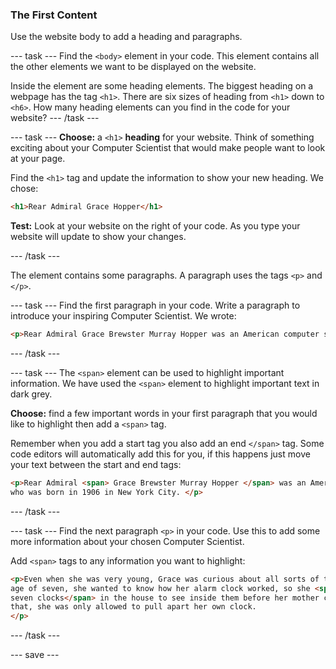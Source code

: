 ### The First Content
Use the website body to add a heading and paragraphs.

--- task ---
Find the `<body>` element in your code. This element contains all the other elements we want to be displayed on the website. 

Inside the <body> element are some heading elements. The biggest heading on a webpage has the tag `<h1>`. There are six sizes of heading from `<h1>` down to `<h6>`. How many heading elements can you find in the code for your website?
--- /task ---

--- task ---
**Choose:** a `<h1>` **heading** for your website. Think of something exciting about your Computer Scientist that would make people want to look at your page. 

Find the `<h1>` tag and update the information to show your new heading. We chose:

```html
<h1>Rear Admiral Grace Hopper</h1>
```

**Test:** Look at your website on the right of your code. As you type your website will update to show your changes. 

--- /task ---

The <body> element contains some paragraphs. A paragraph uses the tags `<p>` and `</p>`. 

--- task ---
Find the first paragraph in your code. Write a paragraph to introduce your inspiring Computer Scientist. We wrote:

```html
<p>Rear Admiral Grace Brewster Murray Hopper was an American computer scientist who was born in 1906 in New York City.</p>
```

--- /task ---

--- task ---
The `<span>` element can be used to highlight important information. We have used the `<span>` element to highlight important text in dark grey. 

**Choose:** find a few important words in your first paragraph that you would like to highlight then add a ```<span>``` tag. 

Remember when you add a start tag you also add an end ```</span>``` tag. Some code editors will automatically add this for you, if this happens just move your text between the start and end tags:

```html
<p>Rear Admiral <span> Grace Brewster Murray Hopper </span> was an American computer scientist
who was born in 1906 in New York City. </p>
```
--- /task ---

--- task ---
Find the next paragraph ```<p>``` in your code. Use this to add some more information about your chosen Computer Scientist. 

Add ```<span>``` tags to any information you want to highlight:

```html
<p>Even when she was very young, Grace was curious about all sorts of things. At the
age of seven, she wanted to know how her alarm clock worked, so she <span>dismantled
seven clocks</span> in the house to see inside them before her mother could stop her! After
that, she was only allowed to pull apart her own clock.
</p>
```
--- /task ---

--- save ---
